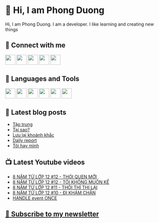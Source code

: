 # 👋 Hi, I am Phong Duong

Hi, I am Phong Duong. I am a developer. I like learning and creating new things

## 🔗 Connect with me
[<img height="32" width="32" src="https://cdn.jsdelivr.net/npm/simple-icons@v3/icons/youtube.svg" />](https://www.youtube.com/channel/UCXykqt3V2-9bYXKWZRcH0rA)
[<img height="32" width="32" src="https://cdn.jsdelivr.net/npm/simple-icons@v3/icons/instagram.svg" />](https://www.instagram.com/phongduonglh)
[<img height="32" width="32" src="https://cdn.jsdelivr.net/npm/simple-icons@v3/icons/twitter.svg" />](https://twitter.com/phongduonglh)
[<img height="32" width="32" src="https://cdn.jsdelivr.net/npm/simple-icons@v3/icons/facebook.svg" />](https://www.facebook.com/phongduonglh)
[<img height="32" width="32" src="https://cdn.jsdelivr.net/npm/simple-icons@v3/icons/linkedin.svg" />](https://www.linkedin.com/in/phongduonglh)

## 🧰 Languages and Tools

[<img height="32" width="32" src="https://cdn.jsdelivr.net/npm/simple-icons@v3/icons/javascript.svg" />](javascript)
[<img height="32" width="32" src="https://cdn.jsdelivr.net/npm/simple-icons@v3/icons/html5.svg" />](html5)
[<img height="32" width="32" src="https://cdn.jsdelivr.net/npm/simple-icons@v3/icons/css3.svg" />](css3)
[<img height="32" width="32" src="https://cdn.jsdelivr.net/npm/simple-icons@v3/icons/node-dot-js.svg" />](nodejs)
[<img height="32" width="32" src="https://cdn.jsdelivr.net/npm/simple-icons@v3/icons/react.svg" />](react)
[<img height="32" width="32" src="https://cdn.jsdelivr.net/npm/simple-icons@v3/icons/vue-dot-js.svg" />](vue)

## 📝 Latest blog posts

<!-- BLOG-POST-LIST:START -->
- [Tập trung](https://phongduong.dev/blog/2021/05/tap-trung/)
- [Tại sao?](https://phongduong.dev/blog/2021/05/tai-sao/)
- [Lưu lại khoảnh khắc](https://phongduong.dev/blog/2021/05/luu-lai-khoanh-khac/)
- [Daily report](https://phongduong.dev/blog/2021/05/daily-report/)
- [Tôi hay mình](https://phongduong.dev/blog/2021/05/toi-hay-minh/)
<!-- BLOG-POST-LIST:END -->

## 📺 Latest Youtube videos

<!-- YOUTUBE-VIDEO-LIST:START -->
- [8 NĂM TỪ LỚP 12 #12 - THÓI QUEN MỚI](https://www.youtube.com/watch?v=2dNyiah6q98)
- [8 NĂM TỪ LỚP 12 #12 - TÔI KHÔNG MUỐN KỂ](https://www.youtube.com/watch?v=Gqy40jIn5Rs)
- [8 NĂM TỪ LỚP 12 #11 - THÔI THÌ THI LẠI](https://www.youtube.com/watch?v=Phoh0HQjESQ)
- [8 NĂM TỪ LỚP 12 #10 - ĐI KHÁM CHÂN](https://www.youtube.com/watch?v=QPmm6pqq-NY)
- [HANDLE event ONCE](https://www.youtube.com/watch?v=BeS5Sx7P3yA)
<!-- YOUTUBE-VIDEO-LIST:END -->

## [💌 Subscribe to my newsletter](https://koogio.substack.com/)

